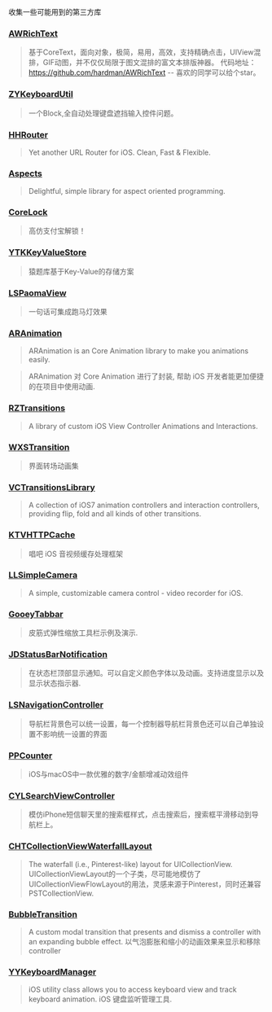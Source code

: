 收集一些可能用到的第三方库

### [AWRichText](https://github.com/hardman/AWRichText)

> 基于CoreText，面向对象，极简，易用，高效，支持精确点击，UIView混排，GIF动图，并不仅仅局限于图文混排的富文本排版神器。
代码地址：https://github.com/hardman/AWRichText -- 喜欢的同学可以给个star。

### [ZYKeyboardUtil](https://github.com/liuzhiyi1992/ZYKeyboardUtil)
> 一个Block,全自动处理键盘遮挡输入控件问题。


### [HHRouter](https://github.com/lightory/HHRouter)
> Yet another URL Router for iOS. Clean, Fast & Flexible.


### [Aspects](https://github.com/steipete/Aspects)
> Delightful, simple library for aspect oriented programming.


### [CoreLock](https://github.com/CharlinFeng/CoreLock)

> 高仿支付宝解锁！


### [YTKKeyValueStore](https://github.com/yuantiku/YTKKeyValueStore)
> 猿题库基于Key-Value的存储方案

### [LSPaomaView](https://github.com/liusen001/LSPaomaView)
> 一句话可集成跑马灯效果


### [ARAnimation](https://github.com/AugustRush/ARAnimation)

>ARAnimation is an Core Animation library to make you animations easily.

>ARAnimation 对 Core Animation 进行了封装, 帮助 iOS 开发者能更加便捷的在项目中使用动画.

### [RZTransitions](https://github.com/Raizlabs/RZTransitions)

> A library of custom iOS View Controller Animations and Interactions.

### [WXSTransition](https://github.com/alanwangmodify/WXSTransition)
> 界面转场动画集

### [VCTransitionsLibrary](https://github.com/ColinEberhardt/VCTransitionsLibrary)

> A collection of iOS7 animation controllers and interaction controllers, providing flip, fold and all kinds of other transitions.
>

### [KTVHTTPCache](https://github.com/ChangbaDevs/KTVHTTPCache)

> 唱吧 iOS 音视频缓存处理框架
> 


### [LLSimpleCamera](https://github.com/omergul/LLSimpleCamera)

> A simple, customizable camera control - video recorder for iOS.


### [GooeyTabbar](https://github.com/KittenYang/GooeyTabbar)

> 皮筋式弹性缩放工具栏示例及演示.
> 

### [JDStatusBarNotification](https://github.com/calimarkus/JDStatusBarNotification)
> 在状态栏顶部显示通知。可以自定义颜色字体以及动画。支持进度显示以及显示状态指示器.
> 

### [LSNavigationController](https://github.com/lsmakethebest/LSNavigationController)
> 导航栏背景色可以统一设置，每一个控制器导航栏背景色还可以自己单独设置不影响统一设置的界面

### [PPCounter](https://github.com/jkpang/PPCounter)
> iOS与macOS中一款优雅的数字/金额增减动效组件

### [CYLSearchViewController](https://github.com/ChenYilong/CYLSearchViewController)
> 模仿iPhone短信聊天里的搜索框样式，点击搜索后，搜索框平滑移动到导航栏上。

### [CHTCollectionViewWaterfallLayout](https://github.com/chiahsien/CHTCollectionViewWaterfallLayout)
> The waterfall (i.e., Pinterest-like) layout for UICollectionView.
> UICollectionViewLayout的一个子类，尽可能地模仿了UICollectionViewFlowLayout的用法，灵感来源于Pinterest，同时还兼容PSTCollectionView.


### [BubbleTransition](https://github.com/andreamazz/BubbleTransition)

> A custom modal transition that presents and dismiss a controller with an expanding bubble effect.
> 以气泡膨胀和缩小的动画效果来显示和移除 controller

### [YYKeyboardManager](https://github.com/ibireme/YYKeyboardManager)
> iOS utility class allows you to access keyboard view and track keyboard animation.
> iOS 键盘监听管理工具.